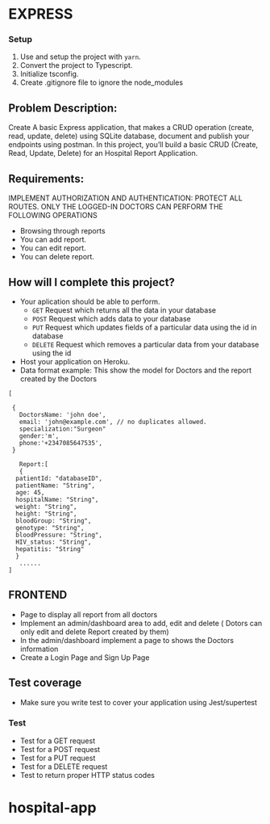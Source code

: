 # EXPRESS

### Setup

1. Use and setup the project with `yarn`.
2. Convert the project to Typescript.
3. Initialize tsconfig.
4. Create .gitignore file to ignore the node_modules
## Problem Description:

Create A basic Express application, that makes a CRUD operation (create, read, update, delete) using SQLite database, document and publish your endpoints using postman.
In this project, you’ll build a basic CRUD (Create, Read, Update, Delete) for an Hospital Report Application.

## Requirements:

IMPLEMENT AUTHORIZATION AND AUTHENTICATION: PROTECT ALL ROUTES. ONLY THE LOGGED-IN DOCTORS CAN PERFORM THE FOLLOWING OPERATIONS
- Browsing through reports
- You can add report.
- You can edit report.
- You can delete report.



## How will I complete this project?

- Your aplication should be able to perform.
  - `GET` Request which returns all the data in your database
  - `POST` Request which adds data to your database
  - `PUT` Request which updates fields of a particular data using the id in database
  - `DELETE` Request which removes a particular data from your database using the id
- Host your application on Heroku.
- Data format example: This show the model for Doctors and the report created by the Doctors

```
[

 {
   DoctorsName: 'john doe',
   email: 'john@example.com', // no duplicates allowed.
   specialization:"Surgeon"
   gender:'m',
   phone:'+2347085647535',
 }
 
   Report:[
   {
  patientId: "databaseID",
  patientName: "String",
  age: 45,
  hospitalName: "String",
  weight: "String",
  height: "String",
  bloodGroup: "String",
  genotype: "String",
  bloodPressure: "String",
  HIV_status: "String",
  hepatitis: "String"
  }
   ......
]
```

## FRONTEND

- Page to display all report from all doctors
- Implement an admin/dashboard area to add, edit and delete ( Dotors can only edit and delete Report created by them)
- In the admin/dashboard implement a page to shows the Doctors information
- Create a Login Page and Sign Up Page

## Test coverage

- Make sure you write test to cover your application using Jest/supertest

### Test

- Test for a GET request
- Test for a POST request
- Test for a PUT request
- Test for a DELETE request
- Test to return proper HTTP status codes
# hospital-app
